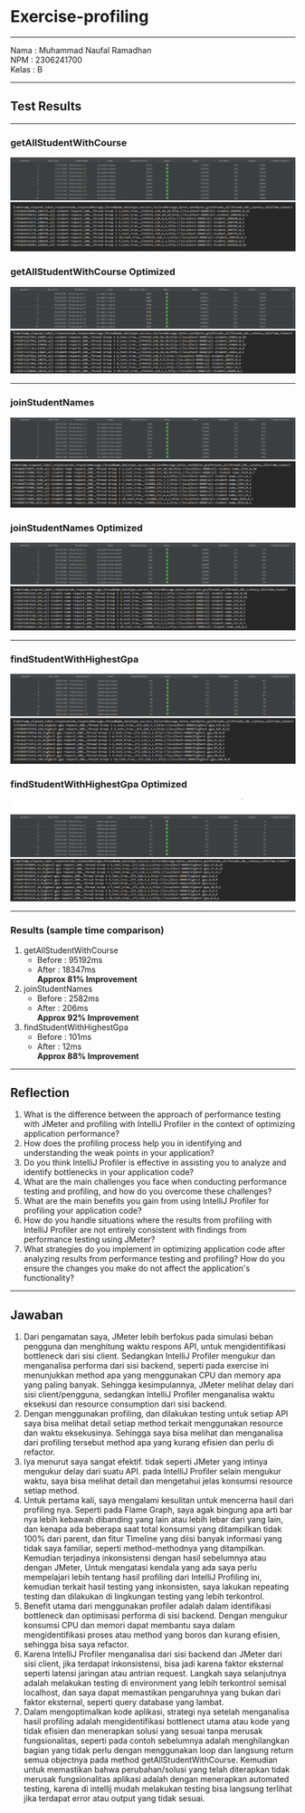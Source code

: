 # Exercise-profiling

---
Nama    : Muhammad Naufal Ramadhan <br>
NPM     : 2306241700 <br>
Kelas   : B <br>

---

## Test Results

---
### getAllStudentWithCourse

![getAllStudentWithCourse](assets/all-student.png)
![getAllStudentWithCourseCLI](assets/all-student-cli.png)

### getAllStudentWithCourse Optimized
![getAllStudentWithCourse](assets/all-student-optimized.png)
![getAllStudentWithCourseCLI](assets/all-student-cli-optimized.png)

---

### joinStudentNames

![getAllStudentWithCourse](assets/all-student-name.png)
![getAllStudentWithCourseCLI](assets/all-student-name-cli.png)

### joinStudentNames Optimized
![getAllStudentWithCourse](assets/all-student-name-optimized.png)
![getAllStudentWithCourseCLI](assets/all-student-name-cli-optimized.png)

---

### findStudentWithHighestGpa
![getAllStudentWithCourse](assets/highest-gpa.png)
![getAllStudentWithCourseCLI](assets/highest-gpa-cli.png)

### findStudentWithHighestGpa Optimized
![getAllStudentWithCourse](assets/highest-gpa-optimized.png)
![getAllStudentWithCourseCLI](assets/highest-gpa-cli-optimized.png)

---

### Results (sample time comparison)
1) getAllStudentWithCourse 
   - Before : 95192ms
   - After  : 18347ms <br>
     <b>Approx 81% Improvement</b>
2) joinStudentNames
    - Before : 2582ms
    - After  : 206ms <br>
    <b>Approx 92% Improvement</b>
3) findStudentWithHighestGpa
    - Before : 101ms
    - After  : 12ms <br>
    <b>Approx 88% Improvement</b>

---

## Reflection

1. What is the difference between the approach of performance testing with JMeter and profiling with IntelliJ Profiler in the context of optimizing application performance?
2. How does the profiling process help you in identifying and understanding the weak points in your application?
3. Do you think IntelliJ Profiler is effective in assisting you to analyze and identify bottlenecks in your application code?
4. What are the main challenges you face when conducting performance testing and profiling, and how do you overcome these challenges?
5. What are the main benefits you gain from using IntelliJ Profiler for profiling your application code?
6. How do you handle situations where the results from profiling with IntelliJ Profiler are not entirely consistent with findings from performance testing using JMeter?
7. What strategies do you implement in optimizing application code after analyzing results from performance testing and profiling? How do you ensure the changes you make do not affect the application's functionality?

---

## Jawaban

1. Dari pengamatan saya, JMeter lebih berfokus pada simulasi beban pengguna dan menghitung waktu respons API, untuk mengidentifikasi bottleneck dari sisi client. Sedangkan IntelliJ Profiler mengukur dan menganalisa performa dari sisi backend, seperti pada exercise ini menunjukkan method apa yang menggunakan CPU dan memory apa yang paling banyak. Sehingga kesimpulannya, JMeter melihat delay dari sisi client/pengguna, sedangkan IntelliJ Profiler menganalisa waktu eksekusi dan resource consumption dari sisi backend.
2. Dengan menggunakan profiling, dan dilakukan testing untuk setiap API saya bisa melihat detail setiap method terkait menggunakan resource dan waktu eksekusinya. Sehingga saya bisa melihat dan menganalisa dari profiling tersebut method apa yang kurang efisien dan perlu di refactor.
3. Iya menurut saya sangat efektif. tidak seperti JMeter yang intinya mengukur delay dari suatu API. pada IntelliJ Profiler selain mengukur waktu, saya bisa melihat detail dan mengetahui jelas konsumsi resource setiap method.
4. Untuk pertama kali, saya mengalami kesulitan untuk mencerna hasil dari profiling nya. Seperti pada Flame Graph, saya agak bingung apa arti bar nya lebih kebawah dibanding yang lain atau lebih lebar dari yang lain, dan kenapa ada beberapa saat total konsumsi yang ditampilkan tidak 100% dari parent, dan fitur Timeline yang diisi banyak informasi yang tidak saya familiar, seperti method-methodnya yang ditampilkan. Kemudian terjadinya inkonsistensi dengan hasil sebelumnya atau dengan JMeter, Untuk mengatasi kendala yang ada saya perlu mempelajari lebih tentang hasil profiling dari IntelliJ Profiling ini, kemudian terkait hasil testing yang inkonsisten, saya lakukan repeating testing dan dilakukan di lingkungan testing yang lebih terkontrol. 
5. Benefit utama dari menggunakan profiler adalah dalam identifikasi bottleneck dan optimisasi performa di sisi backend. Dengan mengukur konsumsi CPU dan memori dapat membantu saya dalam mengidentifikasi proses atau method yang boros dan kurang efisien, sehingga bisa saya refactor. 
6. Karena IntelliJ Profiler menganalisa dari sisi backend dan JMeter dari sisi client, jika terdapat inkonsistensi, bisa jadi karena faktor eksternal seperti latensi jaringan atau antrian request. Langkah saya selanjutnya adalah melakukan testing di environment yang lebih terkontrol semisal localhost, dan saya dapat memastikan pengaruhnya yang bukan dari faktor eksternal, seperti query database yang lambat.
7. Dalam mengoptimalkan kode aplikasi, strategi nya setelah menganalisa hasil profiling adalah mengidentifikasi bottlenect utama atau kode yang tidak efisien dan menerapkan solusi yang sesuai tanpa merusak fungsionalitas, seperti pada contoh sebelumnya adalah menghilangkan bagian yang tidak perlu dengan menggunakan loop dan langsung return semua objectnya pada method getAllStudentWithCourse. Kemudian untuk memastikan bahwa perubahan/solusi yang telah diterapkan tidak merusak fungsionalitas aplikasi adalah dengan menerapkan automated testing, karena di intellij mudah melakukan testing bisa langsung terlihat jika terdapat error atau output yang tidak sesuai.